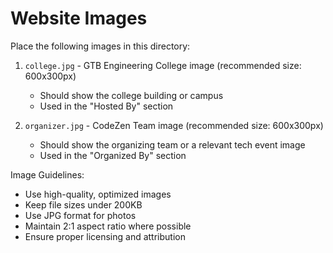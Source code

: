 # Website Images

Place the following images in this directory:

1. `college.jpg` - GTB Engineering College image (recommended size: 600x300px)
   - Should show the college building or campus
   - Used in the "Hosted By" section

2. `organizer.jpg` - CodeZen Team image (recommended size: 600x300px)
   - Should show the organizing team or a relevant tech event image
   - Used in the "Organized By" section

Image Guidelines:
- Use high-quality, optimized images
- Keep file sizes under 200KB
- Use JPG format for photos
- Maintain 2:1 aspect ratio where possible
- Ensure proper licensing and attribution 